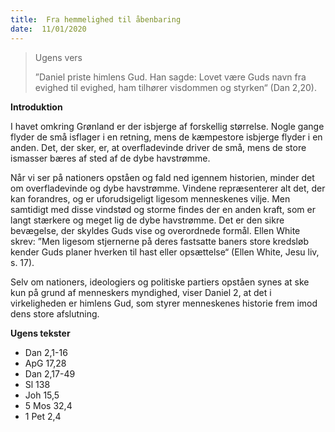 ```yaml
---
title:  Fra hemmelighed til åbenbaring
date:  11/01/2020
---
```


> <p>Ugens vers</p>
> ”Daniel priste himlens Gud. Han sagde: Lovet være Guds navn fra evighed til evighed, ham tilhører visdommen og styrken“ (Dan 2,20).

**Introduktion**

I havet omkring Grønland er der isbjerge af forskellig størrelse. Nogle gange flyder de små isflager i en retning, mens de kæmpestore isbjerge flyder i en anden. Det, der sker, er, at overfladevinde driver de små, mens de store ismasser bæres af sted af de dybe havstrømme.

Når vi ser på nationers opståen og fald ned igennem historien, minder det om overfladevinde og dybe havstrømme. Vindene repræsenterer alt det, der kan forandres, og er uforudsigeligt ligesom menneskenes vilje. Men samtidigt med disse vindstød og storme findes der en anden kraft, som er langt stærkere og meget lig de dybe havstrømme. Det er den sikre bevægelse, der skyldes Guds vise og overordnede formål. Ellen White skrev: ”Men ligesom stjernerne på deres fastsatte baners store kredsløb kender Guds planer hverken til hast eller opsættelse“ (Ellen White, Jesu liv, s. 17).

Selv om nationers, ideologiers og politiske partiers opståen synes at ske kun på grund af menneskers myndighed, viser Daniel 2, at det i virkeligheden er himlens Gud, som styrer menneskenes historie frem imod dens store afslutning.

**Ugens tekster**

- Dan 2,1-16
- ApG 17,28
- Dan 2,17-49
- Sl 138
- Joh 15,5
- 5 Mos 32,4
- 1 Pet 2,4